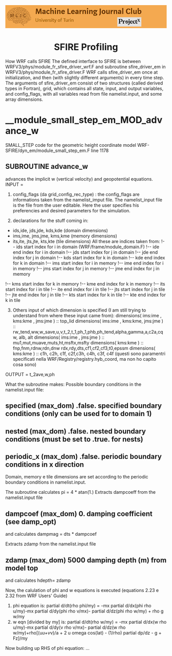 ![Logo](/Support_Materials/Assets/Logo_MLJC.png)
<h1 align="center">
  SFIRE Profiling
</h1>


How WRF calls SFIRE
The defined interface to SFIRE is between WRFV3/phys/module_fr_sfire_driver_wrf.F and subroutine
sfire_driver_em in WRFV3/phys/module_fr_sfire_driver.F
WRF calls sfire_driver_em once at initialization, and then (with slightly different arguments) in every time
step.
The arguments of sfire_driver_em consist of two structures (called derived types in Fortran), grid, which
contains all state, input, and output variables, and config_flags, with all variables read from file
namelist.input, and some array dimensions.

# __module_small_step_em_MOD_advance_w

SMALL_STEP code for the geometric height coordinate model
WRF-SFIRE/dyn_em/module_small_step_em.F
line 1178

## SUBROUTINE advance_w

advances the implicit w (vertical velocity) and geopotential equations.
INPUT =
1) config_flags (da grid_config_rec_type) : the config_flags are informations taken from the namelist_imput file.
The namelist_input file is the file from the user editable. Here the user specifies his preferencies and desired parameters for the simulation.

2) declarations for the stuff coming in:

- ids,ide, jds,jde, kds,kde (domain dimensions)
- ims,ime, jms,jme, kms,kme (memory dimensions)
- its,ite, jts,jte, kts,kte (tile dimensions)
All these are indices taken from:
!-- ids start index for i in domain (WRF/frame/module_domain.F)
!-- ide end index for i in domain
!-- jds start index for j in domain
!-- jde end index for j in domain
!-- kds start index for k in domain
!-- kde end index for k in domain
!-- ims start index for i in memory
!-- ime end index for i in memory
!-- jms start index for j in memory
!-- jme end index for j in memory


!-- kms start index for k in memory
!-- kme end index for k in memory
!-- its start index for i in tile
!-- ite end index for i in tile
!-- jts start index for j in tile
!-- jte end index for j in tile
!-- kts start index for k in tile
!-- kte end index for k in tile

3) Others input of which dimension is specified (I am still trying to understand from where these input came from):
dimensions( ims:ime , kms:kme , jms:jme ) :: top_lid
dimensions( ims:ime , kms:kme, jms:jme ) ::
rw_tend,ww,w_save,u,v,t_2,t_1,ph_1,phb,ph_tend,alpha,gamma,a,c2a,cqw, alb, alt
dimensions( ims:ime , jms:jme ) :: mu1,mut,muave,muts,ht,msftx,msfty
dimensions( kms:kme ) :: fnp,fnm,rdnw,rdn,dnw
rdx,rdy,dts,cf1,cf2,cf3,t0,epssm
dimensions( kms:kme ) :: c1h, c2h, c1f, c2f,c3h, c4h, c3f, c4f (questi sono paramentri specificati nella
WRF/Registry/registry.hyb_coord, ma non ho capito cosa sono)

OUTPUT =
t_2ave,w,ph

What the subroutine makes:
Possible boundary conditions in the namelist.input file:

## specified (max_dom) .false. specified boundary conditions (only can be used for to domain 1)

## nested (max_dom) .false. nested boundary conditions (must be set to .true. for nests)

## periodic_x (max_dom) .false. periodic boundary conditions in x direction

Domain, memory e tile dimensions are set according to the periodic boundary conditions in namelist.input.

The subroutine calculates pi = 4 * atan(1.)
Extracts dampcoeff from the namelist.input file

## dampcoef (max_dom) 0. damping coefficient (see damp_opt)

and calculates dampmag = dts * dampcoef

Extracts zdamp from the namelist.input file

## zdamp (max_dom) 5000 damping depth (m) from model top

and calculates hdepth= zdamp

Now, the calulation of phi and w equations is executed (equations 2.23 e 2.32 from WRF Users' Guide)
1) phi equation is:
partial d/dt(rho phi/my) = -mx partial d/dx(phi rho u/my)-mx partial d/dy(phi rho v/mx)-
partial d/dz(phi rho w/my) + rho g w/my
2) w eqn [divided by my] is:
partial d/dt(rho w/my) = -mx partial d/dx(w rho u/my)-mx partial d/dy(v rho v/mx)- partial d/dz(w
rho w/my)+rho[(u*u+v*v)/a + 2 u omega cos(lat) - (1/rho) partial dp/dz - g + Fz]/my

Now building up RHS of phi equation:
...


